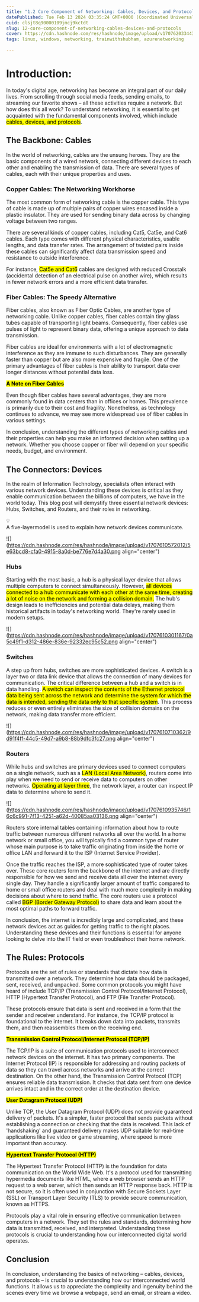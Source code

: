 ```yaml
---
title: "1.2 Core Component of Networking: Cables, Devices, and Protocols"
datePublished: Tue Feb 13 2024 03:35:24 GMT+0000 (Coordinated Universal Time)
cuid: clsjt8q90000109jmcj9kctdt
slug: 12-core-component-of-networking-cables-devices-and-protocols
cover: https://cdn.hashnode.com/res/hashnode/image/upload/v1707620334436/c9a3cf5b-b926-49b2-bc52-499e2b88870b.png
tags: linux, windows, networking, trainwithshubham, azurenetworking

---
```


# Introduction:

In today's digital age, networking has become an integral part of our daily lives. From scrolling through social media feeds, sending emails, to streaming our favorite shows – all these activities require a network. But how does this all work? To understand networking, it is essential to get acquainted with the fundamental components involved, which include <mark>cables, devices, and protocols</mark>.

## The Backbone: Cables

In the world of networking, cables are the unsung heroes. They are the basic components of a wired network, connecting different devices to each other and enabling the transmission of data. There are several types of cables, each with their unique properties and uses.

### Copper Cables: The Networking Workhorse

The most common form of networking cable is the copper cable. This type of cable is made up of multiple pairs of copper wires encased inside a plastic insulator. They are used for sending binary data across by changing voltage between two ranges.

There are several kinds of copper cables, including Cat5, Cat5e, and Cat6 cables. Each type comes with different physical characteristics, usable lengths, and data transfer rates. The arrangement of twisted pairs inside these cables can significantly affect data transmission speed and resistance to outside interference.

For instance, <mark>Cat5e and Cat6</mark> cables are designed with reduced Crosstalk (accidental detection of an electrical pulse on another wire), which results in fewer network errors and a more efficient data transfer.

### Fiber Cables: The Speedy Alternative

Fiber cables, also known as Fiber Optic Cables, are another type of networking cable. Unlike copper cables, fiber cables contain tiny glass tubes capable of transporting light beams. Consequently, fiber cables use pulses of light to represent binary data, offering a unique approach to data transmission.

Fiber cables are ideal for environments with a lot of electromagnetic interference as they are immune to such disturbances. They are generally faster than copper but are also more expensive and fragile. One of the primary advantages of fiber cables is their ability to transport data over longer distances without potential data loss.

**<mark>A Note on Fiber Cables</mark>**

Even though fiber cables have several advantages, they are more commonly found in data centers than in offices or homes. This prevalence is primarily due to their cost and fragility. Nonetheless, as technology continues to advance, we may see more widespread use of fiber cables in various settings.

In conclusion, understanding the different types of networking cables and their properties can help you make an informed decision when setting up a network. Whether you choose copper or fiber will depend on your specific needs, budget, and environment.

## The Connectors: Devices

In the realm of Information Technology, specialists often interact with various network devices. Understanding these devices is critical as they enable communication between the billions of computers, we have in the world today. This blog post will demystify three essential network devices: Hubs, Switches, and Routers, and their roles in networking.

<div data-node-type="callout">
<div data-node-type="callout-emoji">💡</div>
<div data-node-type="callout-text">A five-layermodel is used to explain how network devices communicate.</div>
</div>

![](https://cdn.hashnode.com/res/hashnode/image/upload/v1707610572012/5e63bcd8-cfa0-4915-8a0d-be776e7d4a30.png align="center")

### Hubs

Starting with the most basic, a hub is a physical layer device that allows multiple computers to connect simultaneously. However, <mark>all devices connected to a hub communicate with each other at the same time, creating a lot of noise on the network and forming a collision domain.</mark> The hub's design leads to inefficiencies and potential data delays, making them historical artifacts in today's networking world. They're rarely used in modern setups.

![](https://cdn.hashnode.com/res/hashnode/image/upload/v1707610301167/0a5c49f1-d312-486e-836e-92332ec95c52.png align="center")

### Switches

A step up from hubs, switches are more sophisticated devices. A switch is a layer two or data link device that allows the connection of many devices for communication. The critical difference between a hub and a switch is in data handling. <mark>A switch can inspect the contents of the Ethernet protocol data being sent across the network and determine the system for which the data is intended, sending the data only to that specific system</mark>. This process reduces or even entirely eliminates the size of collision domains on the network, making data transfer more efficient.

![](https://cdn.hashnode.com/res/hashnode/image/upload/v1707610710362/9d91f4ff-44c5-49d7-a9b8-88b9dfc3fc27.png align="center")

### Routers

While hubs and switches are primary devices used to connect computers on a single network, such as a <mark>LAN (Local Area Network)</mark>, routers come into play when we need to send or receive data to computers on other networks. <mark>Operating at layer three</mark>, the network layer, a router can inspect IP data to determine where to send it.

![](https://cdn.hashnode.com/res/hashnode/image/upload/v1707610935746/16c6c991-7f13-4251-a62d-40085aa03136.png align="center")

Routers store internal tables containing information about how to route traffic between numerous different networks all over the world. In a home network or small office, you will typically find a common type of router whose main purpose is to take traffic originating from inside the home or office LAN and forward it to the ISP (Internet Service Provider).

Once the traffic reaches the ISP, a more sophisticated type of router takes over. These core routers form the backbone of the internet and are directly responsible for how we send and receive data all over the internet every single day. They handle a significantly larger amount of traffic compared to home or small office routers and deal with much more complexity in making decisions about where to send traffic. The core routers use a protocol called <mark>BGP (Border Gateway Protocol)</mark> to share data and learn about the most optimal paths to forward traffic.

In conclusion, the internet is incredibly large and complicated, and these network devices act as guides for getting traffic to the right places. Understanding these devices and their functions is essential for anyone looking to delve into the IT field or even troubleshoot their home network.

## The Rules: Protocols

Protocols are the set of rules or standards that dictate how data is transmitted over a network. They determine how data should be packaged, sent, received, and unpacked. Some common protocols you might have heard of include TCP/IP (Transmission Control Protocol/Internet Protocol), HTTP (Hypertext Transfer Protocol), and FTP (File Transfer Protocol).

These protocols ensure that data is sent and received in a form that the sender and receiver understand. For instance, the TCP/IP protocol is foundational to the internet. It breaks down data into packets, transmits them, and then reassembles them on the receiving end.

**<mark>Transmission Control Protocol/Internet Protocol (TCP/IP)</mark>**

The TCP/IP is a suite of communication protocols used to interconnect network devices on the internet. It has two primary components. The Internet Protocol (IP) is responsible for addressing and routing packets of data so they can travel across networks and arrive at the correct destination. On the other hand, the Transmission Control Protocol (TCP) ensures reliable data transmission. It checks that data sent from one device arrives intact and in the correct order at the destination device.

**<mark>User Datagram Protocol (UDP)</mark>**

Unlike TCP, the User Datagram Protocol (UDP) does not provide guaranteed delivery of packets. It's a simpler, faster protocol that sends packets without establishing a connection or checking that the data is received. This lack of 'handshaking' and guaranteed delivery makes UDP suitable for real-time applications like live video or game streaming, where speed is more important than accuracy.

**<mark>Hypertext Transfer Protocol (HTTP)</mark>**

The Hypertext Transfer Protocol (HTTP) is the foundation for data communication on the World Wide Web. It's a protocol used for transmitting hypermedia documents like HTML, where a web browser sends an HTTP request to a web server, which then sends an HTTP response back. HTTP is not secure, so it is often used in conjunction with Secure Sockets Layer (SSL) or Transport Layer Security (TLS) to provide secure communication, known as HTTPS.

Protocols play a vital role in ensuring effective communication between computers in a network. They set the rules and standards, determining how data is transmitted, received, and interpreted. Understanding these protocols is crucial to understanding how our interconnected digital world operates.

## Conclusion

In conclusion, understanding the basics of networking – cables, devices, and protocols – is crucial to understanding how our interconnected world functions. It allows us to appreciate the complexity and ingenuity behind the scenes every time we browse a webpage, send an email, or stream a video.
